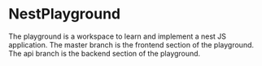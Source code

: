 # NestPlayground

The playground is a workspace to learn and implement a nest JS application.
The master branch is the frontend section of the playground.
The api branch is the backend section of the playground.
